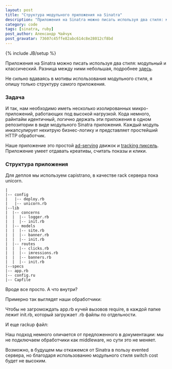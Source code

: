 ```yaml
---
layout: post
title: "Структура модульного приложения на Sinatra"
description: "Приложения на Sinatra можно писать используя два стиля: модульный и классический. Разница между ними небольшая"
category: code
tags: [sinatra, ruby]
post_author: Александр Чайчук
post_gravatar: 73607c45ffe82abc614c8e28012cf8bd
---
```

{% include JB/setup %}

Приложения на Sinatra можно писать используя два стиля: модульный и классический. Разница между ними небольшая, подробнее [здесь](http://goo.gl/GoKT7). 

Не сильно вдаваясь в мотивы использования модульного стиля, я опишу только структуру самого приложения. 

### Задача
И так, нам необходимо иметь несколько изолированных микро-приложений, работающих под высокой нагрузкой. Кода немного, райнтайм идентичный, логично держать эти приложения в одном репозитории в виде модульного Sinatra приложения. Каждый модуль инкапсулирует нехитрую бизнес-логику и представляет простейший HTTP обработчик.

Наше приложение это простой [ad-serving](http://en.wikipedia.org/wiki/Ad_serving) движок и [tracking пиксель](http://en.wikipedia.org/wiki/Web_bug). Приложение умеет отдавать креативы, считать показы и клики.

### Структура приложения 

Для деплоя мы используем capistrano, в качестве rack сервера пока unicorn.

    |
    |-- config
    |   |-- deploy.rb
    |   |-- unicorn.rb
    |--lib
    |  |-- concerns
    |  |  |-- logger.rb
    |  |  |-- init.rb     
    |  |-- models
    |  |  |-- site.rb
    |  |  |-- banner.rb
    |  |  |-- init.rb
    |  |-- routes 
    |  |  |-- clicks.rb
    |  |  |-- imressions.rb
    |  |  |-- banners.rb
    |  |  |-- init.rb
    |--specs
    |-- app.rb
    |-- config.ru
    |-- Capfile

Вроде все просто. А что внутри?
<script src="https://gist.github.com/3772032.js?file=app.rb">
</script>


Примерно так выглядят наши обработчики:
<script src="https://gist.github.com/3772032.js?file=routes.rb">
</script>

Чтобы не загромождать app.rb кучей вызовов require, в каждой папке лежит init.rb, который загружает .rb 
файлы по отдельности.
<script src="https://gist.github.com/3772032.js?file=init.rb">
</script>

И еще rackup файл:
<script src="https://gist.github.com/3772032.js?file=config.ru">
</script>

Наш подход немного оличается от предложенного в документации: мы не подключаем обработчики как middleware, но сути это не меняет.

Возможно, в будущем мы откажемся от Sinatra в пользу evented сервера, но благодаря использованию модульного стиля switch cost будет не высоким.














